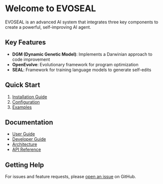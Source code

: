# Welcome to EVOSEAL

EVOSEAL is an advanced AI system that integrates three key components to create a powerful, self-improving AI agent.

## Key Features

- **DGM (Dynamic Genetic Model)**: Implements a Darwinian approach to code improvement
- **OpenEvolve**: Evolutionary framework for program optimization
- **SEAL**: Framework for training language models to generate self-edits

## Quick Start

1. [Installation Guide](user/manual.md#installation)
2. [Configuration](CONFIGURATION.md)
3. [Examples](examples/quickstart.md)

## Documentation

- [User Guide](user/manual.md)
- [Developer Guide](guides/development.md)
- [Architecture](architecture/overview.md)
- [API Reference](api/index.md)

## Getting Help

For issues and feature requests, please [open an issue](https://github.com/SHA888/EVOSEAL/issues) on GitHub.
